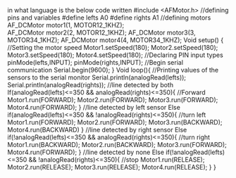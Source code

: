 in what language is the below code written      #include <AFMotor.h> 
//defining pins and variables 
#define lefts A0 
#define rights A1 
//defining motors 
AF_DCMotor motor1(1, MOTOR12_1KHZ);  
AF_DCMotor motor2(2, MOTOR12_1KHZ); 
AF_DCMotor motor3(3, MOTOR34_1KHZ); 
AF_DCMotor motor4(4, MOTOR34_1KHZ); 
Void setup() { 
//Setting the motor speed 
Motor1.setSpeed(180); 
Motor2.setSpeed(180); 
Motor3.setSpeed(180); 
Motor4.setSpeed(180); 
//Declaring PIN input types 
pinMode(lefts,INPUT); 
pinMode(rights,INPUT); 
//Begin serial communication 
Serial.begin(9600); 
} 
Void loop(){ 
//Printing values of the sensors to the serial monitor 
Serial.println(analogRead(lefts)); 
Serial.println(analogRead(rights)); 
//line detected by both 
If(analogRead(lefts)<=350 && analogRead(rights)<=350){ 
//Forward 
Motor1.run(FORWARD); 
Motor2.run(FORWARD); 
Motor3.run(FORWARD); 
Motor4.run(FORWARD); 
} 
//line detected by left sensor 
Else if(analogRead(lefts)<=350 && !analogRead(rights)<=350){ 
//turn left 
Motor1.run(FORWARD); 
Motor2.run(FORWARD); 
Motor3.run(BACKWARD); 
Motor4.run(BACKWARD) 
} 
//line detected by right sensor 
Else if(!analogRead(lefts)<=350 && analogRead(rights)<=350){ 
//turn right 
Motor1.run(BACKWARD); 
Motor2.run(BACKWARD); 
Motor3.run(FORWARD); 
Motor4.run(FORWARD); 
} 
//line detected by none 
Else if(!analogRead(lefts)<=350 && !analogRead(rights)<=350){ 
//stop 
Motor1.run(RELEASE); 
Motor2.run(RELEASE); 
Motor3.run(RELEASE); 
Motor4.run(RELEASE); 
} 
} 

